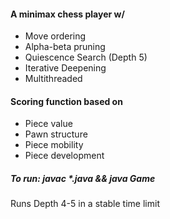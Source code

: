 #### A minimax chess player w/ 
 - Move ordering
 - Alpha-beta pruning
 - Quiescence Search (Depth 5)
 - Iterative Deepening
 - Multithreaded


#### Scoring function based on
 - Piece value
 - Pawn structure
 - Piece mobility
 - Piece development

##### To run: javac *.java && java Game
Runs Depth 4-5 in a stable time limit